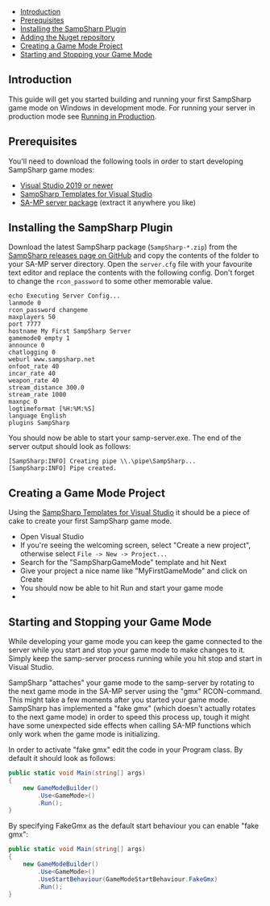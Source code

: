 - [Introduction](#introduction)
- [Prerequisites](#prerequisites)
- [Installing the SampSharp Plugin](#installing-the-sampsharp-plugin)
- [Adding the Nuget repository](#adding-the-nuget-repository)
- [Creating a Game Mode Project](#creating-a-game-mode-project)
- [Starting and Stopping your Game Mode](#starting-and-stopping-your-game-mode)

Introduction
------------
This guide will get you started building and running your first SampSharp game
mode on Windows in development mode. For running your server in production mode
see [Running in Production](running-in-production).


Prerequisites
-------------
You'll need to download the following tools in order to start developing
SampSharp game modes:

- [Visual Studio 2019 or newer](https://visualstudio.microsoft.com/downloads/)
- [SampSharp Templates for Visual Studio][templates]
- [SA-MP server package](https://www.sa-mp.com/download.php) 
(extract it anywhere you like)



Installing the SampSharp Plugin
-------------------------------
Download the latest SampSharp package (`SampSharp-*.zip`) from the
[SampSharp releases page on GitHub](https://github.com/ikkentim/SampSharp/releases/tag/0.8.0) 
and copy the contents of the folder to your SA-MP server directory. Open the 
`server.cfg` file with your favourite text editor and replace the contents with
the following config. Don't forget to change the `rcon_password` to some other
memorable value.

```
echo Executing Server Config...
lanmode 0
rcon_password changeme
maxplayers 50
port 7777
hostname My First SampSharp Server
gamemode0 empty 1
announce 0
chatlogging 0
weburl www.sampsharp.net
onfoot_rate 40
incar_rate 40
weapon_rate 40
stream_distance 300.0
stream_rate 1000
maxnpc 0
logtimeformat [%H:%M:%S]
language English
plugins SampSharp
```

You should now be able to start your samp-server.exe. The end of the server
output should look as follows:

```
[SampSharp:INFO] Creating pipe \\.\pipe\SampSharp...
[SampSharp:INFO] Pipe created.
```

Creating a Game Mode Project
----------------------------
Using the [SampSharp Templates for Visual Studio][templates] it should be a
piece of cake to create your first SampSharp game mode.

- Open Visual Studio
- If you're seeing the welcoming screen, select "Create a new project",
otherwise select `File -> New -> Project...`
- Search for the "SampSharpGameMode" template and hit Next
- Give your project a nice name like "MyFirstGameMode" and click on Create
- You should now be able to hit Run and start your game mode
- 

Starting and Stopping your Game Mode
------------------------------------
While developing your game mode you can keep the game connected to the server
while you start and stop your game mode to make changes to it. Simply keep the
samp-server process running while you hit stop and start in Visual Studio.

SampSharp "attaches" your game mode to the samp-server by rotating to the next
game mode in the SA-MP server using the "gmx" RCON-command. This might take a
few moments after you started your game mode. SampSharp has implemented a
"fake gmx" (which doesn't actually rotates to the next game mode) in order to
speed this process up, tough it might have some unexpected side effects when
calling SA-MP functions which only work when the game mode is initializing.

In order to activate "fake gmx" edit the code in your Program class. By default
it should look as follows:

``` cs
public static void Main(string[] args)
{
	new GameModeBuilder()
		.Use<GameMode>()
		.Run();
}
```

By specifying FakeGmx as the default start behaviour you can enable "fake gmx":
``` cs
public static void Main(string[] args)
{
	new GameModeBuilder()
		.Use<GameMode>()
		.UseStartBehaviour(GameModeStartBehaviour.FakeGmx)
		.Run();
}
```

[templates]: https://marketplace.visualstudio.com/items?itemName=ikkentim.sampsharptempltes
